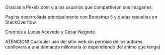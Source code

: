 Gracias a Pexels.com y a los usuarios que compartieron sus imagenes.

Pagina desarrollada principalmente con Bootstrap 5 y dudas resueltas en StackOverflow.

Creditos a Lucas Acevedo y Cesar Negrete.

ATENCION! Cualquier uso del sitio web sin permiso de los autores conllevara a una demanda millonaria (o dependiendo del animo que tenga)